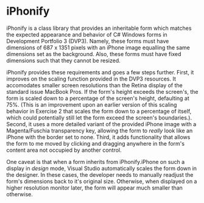 # iPhonify

iPhonify is a class library that provides an inheritable form which matches the expected appearance and behavior of C# Windows forms in Development Portfolio 3 (DVP3).  Namely, these forms must have dimensions of 687 x 1351 pixels with an iPhone image equalling the same dimensions set as the background.  Also, these forms must have fixed dimensions such that they cannot be resized.
	
iPhonify provides these requirements and goes a few steps further.  First, it improves on the scaling function provided in the DVP3 resources.  It accomodates smaller screen resolutions than the Retina display of the standard issue MacBook Pros.  If the form's height exceeds the screen's, the form is scaled down to a percentage of the screen's height, defaulting at 75%.  (This is an improvement upon an earlier version of this scaling behavior in Exercise 2 that scales the form down to a percentage of itself, which could potentially still let the form exceed the screen's boundaries.). Second, it uses a more detailed variant of the provided iPhone image with a Magenta/Fuschia transparency key, allowing the form to _really_ look like an iPhone with the border set to none.  Third, it adds functionality that allows the form to me moved by clicking and dragging anywhere in the form's content area not occupied by another control.
	
One caveat is that when a form inherits from iPhonify.iPhone on such a display in _design_ mode, Visual Studio automatically scales the form down in the designer.  In these cases, the developer needs to manually readjust the form's dimensions back to it's original size.  Otherwise, when displayed on a higher resolution monitor later, the form will appear much smaller than otherwise.

